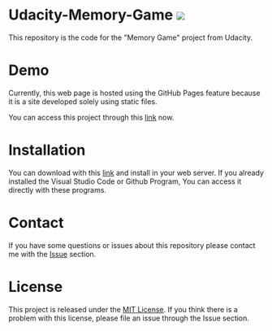 # Udacity-Memory-Game ![](https://img.shields.io/badge/Code%20Statue-Close-red.svg)
This repository is the code for the "Memory Game" project from Udacity.

# Demo
Currently, this web page is hosted using the GitHub Pages feature because it is a site developed solely using static files.

You can access this project through this [link](https://sangumee.github.io/Udacity-Memory-Game/) now.

# Installation
You can download with this [link](https://github.com/sangumee/Udacity-Memory-Game/archive/master.zip) and install in your web server. If you already installed the Visual Studio Code or Github Program, You can access it directly with these programs.

# Contact
If you have some questions or issues about this repository please contact me with the [Issue](https://github.com/sangumee/Udacity-Memory-Game/issues) section.

# License
This project is released under the [MIT License](https://choosealicense.com/licenses/mit/). If you think there is a problem with this license, please file an issue through the Issue section.
